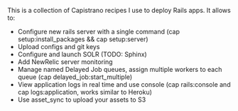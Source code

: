 This is a collection of Capistrano recipes I use to deploy Rails apps. It allows to:
* Configure new rails server with a single command (cap setup:install_packages && cap setup:server)
* Upload configs and git keys
* Configure and launch SOLR (TODO: Sphinx)
* Add NewRelic server monitoring
* Manage named Delayed Job queues, assign multiple workers to each queue (cap delayed_job:start_multiple)
* View application logs in real time and use console (cap rails:console and cap logs:application, works similar to Heroku)
* Use asset_sync to upload your assets to S3
